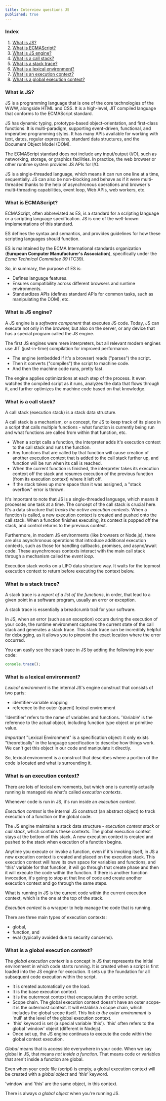 ```yaml
---
title: Interview questions JS
published: true
---
```


### Index

1. [What is JS?](#what-is-js)
2. [What is ECMAScript?](#what-is-ecmascript)
3. [What is JS engine?](#what-is-js-engine)
4. [What is a call stack?](#what-is-a-call-stack)
5. [What is a stack trace?](#what-is-a-stack-trace)
6. [What is a lexical environment?](#what-is-a-lexical-environment)
7. [What is an execution context?](#what-is-an-execution-context)
8. [What is a global execution context?](#what-is-a-global-execution-context)


### What is JS?

JS is a programming language that is one of the core technologies of the WWW, alongside HTML and CSS. It is a high-level, JIT compiled language that conforms to the ECMAScript standard. 

JS has dynamic typing, prototype-based object-orientation, and first-class functions. It is multi-paradigm, supporting event-driven, functional, and imperative programming styles. It has many APIs available for working with text, dates, regular expressions, standard data structures, and the Document Object Model (DOM). 

The ECMAScript standard does not include any input/output (I/O), such as networking, storage, or graphics facilities. In practice, the web browser or other runtime system provides JS APIs for I/O.

JS is a single-threaded language, which means it can run one line at a time, sequentially. JS can also be non-blocking and behave as if it were multi-threaded thanks to the help of asynchronous operations and browser's multi-threading capabilities, event loop, Web APIs, web workers, etc.


### What is ECMAScript?

ECMAScript, often abbreviated as ES, is a standard for a scripting language or a scripting language specification. JS is one of the well-known implementations of this standard.

ES defines the syntax and semantics, and provides guidelines for how these scripting languages should function.

ES is maintained by the ECMA International standards organization (**European Computer Manufacturer's Association**), specifically under the *Ecma Technical Committee 39* (TC39).

So, in summary, the purpose of ES is:

- Defines language features.
- Ensures compatibility across different browsers and runtime environments.
- Standardizes APIs (defines standard APIs for common tasks, such as manipulating the DOM), etc.


### What is JS engine?

A JS engine is a *software component* that executes JS code. Today, JS can execute not only in the browser, but also on the server, or any device that has a special program called the JS engine.

The first JS engines were mere interpreters, but all relevant modern engines use JIT (just-in-time) compilation for improved performance.

- The engine (embedded if it's a browser) reads ("parses") the script.
- Then it converts ("compiles") the script to machine code.
- And then the machine code runs, pretty fast.

The engine applies optimizations at each step of the process. It even watches the compiled script as it runs, analyzes the data that flows through it, and further optimizes the machine code based on that knowledge.


### What is a call stack?

A call stack (execution stack) is a stack data structure.

A call stack is a mechanism, or a concept, for JS to keep track of its place in a script that calls multiple functions - what function is currently being run and what functions are called from within that function, etc.

- When a script calls a function, the interpreter adds it's execution context to the call stack and runs the function.
- Any functions that are called by that function will cause creation of another execution context that is added to the call stack further up, and function will be run when its call is reached.
- When the current function is finished, the interpreter takes its execution context off the stack and resumes execution of the previous function (from its execution context) where it left off.
- If the stack takes up more space than it was assigned, a "stack overflow" error is thrown.

It's important to note that JS is a single-threaded language, which means it processes one task at a time. The concept of the call stack is crucial here. It's a data structure that *tracks the active execution contexts*. When a function is called, a new execution context is created and pushed onto the call stack. When a function finishes executing, its context is popped off the stack, and control returns to the previous context.

Furthermore, in modern JS environments (like browsers or Node.js), there are also asynchronous operations that introduce additional execution contexts, such as those for handling callbacks, promises, and async/await code. These asynchronous contexts interact with the main call stack through a mechanism called the *event loop*.

Execution stack works on a LIFO data structure way. It waits for the topmost execution context to return before executing the context below.


### What is a stack trace?

A stack trace is a *report of a list of the functions*, in order, that lead to a given point in a software program, usually an error or exception.

A stack trace is essentially a breadcrumb trail for your software.

In JS, when an error (such as an exception) occurs during the execution of your code, the runtime environment captures the current state of the call stack and generates a stack trace. This stack trace can be incredibly helpful for debugging, as it allows you to pinpoint the exact location where the error occurred.

You can easily see the stack trace in JS by adding the following into your code:

```js
console.trace();
```


### What is a lexical environment?

*Lexical environment* is the internal JS's engine construct that consists of two parts:

- identifier-variable mapping
- reference to the outer (parent) lexical environment

'Identifier' refers to the name of variables and functions. 'Variable' is the reference to the actual object, including function type object or primitive value.

*Important* "Lexical Environment" is a specification object: it only exists "theoretically" in the language specification to describe how things work. We can't get this object in our code and manipulate it directly.

So, lexical environment is a construct that describes where a portion of the code is located and what is surrounding it.


### What is an execution context?

There are lots of lexical environments, but which one is currently actually running is managed via what's called *execution contexts*.

Whenever code is run in JS, it's run inside an *execution context*.

*Execution context* is the internal JS construct (an abstract object) to track execution of a function or the global code.

The JS engine maintains a stack data structure - *execution context stack* or *call stack*, which contains these contexts. The global execution context stays at the bottom of this stack. A new execution context is created and pushed to the stack when execution of a function begins.

Anytime you execute or invoke a function, even if it's invoking itself, in JS a new execution context is created and placed on the execution stack. This execution context will have its own space for variables and functions, and 'this' variable for that function, it will go through that create phase and then it will execute the code within the function. If there is another function invocation, it's going to stop at that line of code and create another execution context and go through the same steps.

What is running in JS is the current code within the current execution context, which is the one at the top of the stack.

*Execution context* is a wrapper to help manage the code that is running.

There are three main types of execution contexts:

- global,
- function, and
- eval (typically avoided due to security concerns).


### What is a global execution context?

The *global execution context* is a concept in JS that represents the initial environment in which code starts running. It is created when a script is first loaded into the JS engine for execution. It sets up the foundation for all subsequent code execution within the script.

- It is created automatically on the load.
- It is the base execution context.
- It is the outermost context that encapsulates the entire script.
- Scope chain. The global execution context doesn't have an outer scope-it is the outermost context. It will establish a scope chain, which includes the global scope itself. This *link to the outer environment* is 'null' at the level of the global execution context.
- 'this' keyword is set (a special variable 'this'). 'this' often refers to the global 'window' object (different in Nodejs).
- Once set up, the JS engine continues to execute the code within the global context execution.

*Global* means that is accessible everywhere in your code. When we say global in JS, that means *not inside a function*. That means code or variables that aren't inside a function are global.

Even when your code file (script) is empty, a global execution context will be created with a *global object* and *'this'* keyword.

'window' and 'this' are the same object, in this context.

There is always *a global object* when you're running JS.

